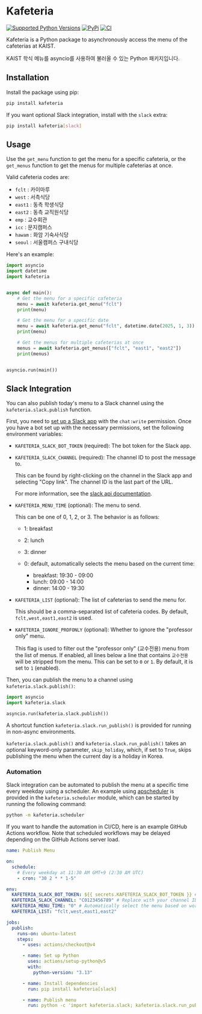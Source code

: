 # Kafeteria

[![Supported Python Versions](https://img.shields.io/pypi/pyversions/kafeteria?logo=python&logoColor=white)](https://pypi.org/project/kafeteria/)
[![PyPi](https://img.shields.io/pypi/v/kafeteria?logo=pypi&logoColor=white)](https://pypi.org/project/kafeteria/)
[![CI](https://github.com/kmnhan/kafeteria/actions/workflows/ci.yml/badge.svg)](https://github.com/kmnhan/kafeteria/actions/workflows/ci.yml)

Kafeteria is a Python package to asynchronously access the menu of the cafeterias at KAIST.

KAIST 학식 메뉴를 asyncio를 사용하여 불러올 수 있는 Python 패키지입니다.

## Installation

Install the package using pip:

```bash
pip install kafeteria
```

If you want optional Slack integration, install with the `slack` extra:

```bash
pip install kafeteria[slack]
```

## Usage

Use the `get_menu` function to get the menu for a specific cafeteria, or the `get_menus` function to get the menus for multiple cafeterias at once.

Valid cafeteria codes are:

- `fclt` : 카이마루
- `west` : 서측식당
- `east1` : 동측 학생식당
- `east2` : 동측 교직원식당
- `emp` : 교수회관
- `icc` : 문지캠퍼스
- `hawam` : 화암 기숙사식당
- `seoul` : 서울캠퍼스 구내식당

Here's an example:

```python
import asyncio
import datetime
import kafeteria


async def main():
    # Get the menu for a specific cafeteria
    menu = await kafeteria.get_menu("fclt")
    print(menu)

    # Get the menu for a specific date
    menu = await kafeteria.get_menu("fclt", datetime.date(2025, 1, 3))
    print(menu)

    # Get the menus for multiple cafeterias at once
    menus = await kafeteria.get_menus(["fclt", "east1", "east2"])
    print(menus)


asyncio.run(main())
```

## Slack Integration

You can also publish today's menu to a Slack channel using the `kafeteria.slack.publish` function.

First, you need to [set up a Slack app](https://api.slack.com/quickstart#creating) with the `chat:write` permission. Once you have a bot set up with the necessary permissions, set the following environment variables:

- `KAFETERIA_SLACK_BOT_TOKEN` (required): The bot token for the Slack app.

- `KAFETERIA_SLACK_CHANNEL` (required): The channel ID to post the message to.

  This can be found by right-clicking on the channel in the Slack app and selecting "Copy link". The channel ID is the last part of the URL.

  For more information, see the [slack api documentation](https://api.slack.com/messaging/sending>).

- `KAFETERIA_MENU_TIME` (optional): The menu to send.

  This can be one of 0, 1, 2, or 3. The behavior is as follows:

  - 1: breakfast
  - 2: lunch
  - 3: dinner
  - 0: default, automatically selects the menu based on the current time:

    - breakfast: 19:30 - 09:00
    - lunch: 09:00 - 14:00
    - dinner: 14:00 - 19:30

- `KAFETERIA_LIST` (optional): The list of cafeterias to send the menu for.

  This should be a comma-separated list of cafeteria codes. By default, `fclt,west,east1,east2` is used.

- `KAFETERIA_IGNORE_PROFONLY` (optional): Whether to ignore the "professor only" menu.

  This flag is used to filter out the "professor only" (교수전용) menu from the list of menus. If enabled, all lines below a line that contains `교수전용` will be stripped from the menu. This can be set to `0` or `1`. By default, it is set to `1` (enabled).

Then, you can publish the menu to a channel using `kafeteria.slack.publish()`:

```python
import asyncio
import kafeteria.slack

asyncio.run(kafeteria.slack.publish())
```

A shortcut function `kafeteria.slack.run_publish()` is provided for running in non-async environments.

`kafeteria.slack.publish()` and `kafeteria.slack.run_publish()` takes an optional keyword-only parameter, `skip_holiday`, which, if set to `True`, skips publishing the menu when the current day is a holiday in Korea.

### Automation

Slack integration can be automated to publish the menu at a specific time every weekday using a scheduler. An example using [apscheduler](https://apscheduler.readthedocs.io/) is provided in the `kafeteria.scheduler` module, which can be started by running the following command:

```bash
python -m kafeteria.scheduler
```

If you want to handle the automation in CI/CD, here is an example GitHub Actions workflow. Note that scheduled workflows may be delayed depending on the GitHub Actions server load.

```yaml
name: Publish Menu

on:
  schedule:
    # Every weekday at 11:30 AM GMT+9 (2:30 AM UTC)
    - cron: "30 2 * * 1-5"

env:
  KAFETERIA_SLACK_BOT_TOKEN: ${{ secrets.KAFETERIA_SLACK_BOT_TOKEN }} # Set in repository secrets
  KAFETERIA_SLACK_CHANNEL: "C0123456789" # Replace with your channel ID
  KAFETERIA_MENU_TIME: "0" # Automatically select the menu based on workflow run time
  KAFETERIA_LIST: "fclt,west,east1,east2"

jobs:
  publish:
    runs-on: ubuntu-latest
    steps:
      - uses: actions/checkout@v4

      - name: Set up Python
        uses: actions/setup-python@v5
        with:
          python-version: "3.13"

      - name: Install dependencies
        run: pip install kafeteria[slack]

      - name: Publish menu
        run: python -c 'import kafeteria.slack; kafeteria.slack.run_publish(skip_holiday=True)'
```
